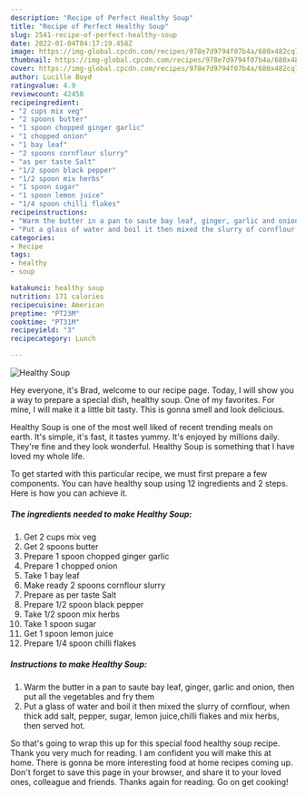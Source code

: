 ```yaml
---
description: "Recipe of Perfect Healthy Soup"
title: "Recipe of Perfect Healthy Soup"
slug: 2541-recipe-of-perfect-healthy-soup
date: 2022-01-04T04:17:19.458Z
image: https://img-global.cpcdn.com/recipes/978e7d9794f07b4a/680x482cq70/healthy-soup-recipe-main-photo.jpg
thumbnail: https://img-global.cpcdn.com/recipes/978e7d9794f07b4a/680x482cq70/healthy-soup-recipe-main-photo.jpg
cover: https://img-global.cpcdn.com/recipes/978e7d9794f07b4a/680x482cq70/healthy-soup-recipe-main-photo.jpg
author: Lucille Boyd
ratingvalue: 4.9
reviewcount: 42458
recipeingredient:
- "2 cups mix veg"
- "2 spoons butter"
- "1 spoon chopped ginger garlic"
- "1 chopped onion"
- "1 bay leaf"
- "2 spoons cornflour slurry"
- "as per taste Salt"
- "1/2 spoon black pepper"
- "1/2 spoon mix herbs"
- "1 spoon sugar"
- "1 spoon lemon juice"
- "1/4 spoon chilli flakes"
recipeinstructions:
- "Warm the butter in a pan to saute bay leaf, ginger, garlic and onion, then put all the vegetables and fry them"
- "Put a glass of water and boil it then mixed the slurry of cornflour, when thick add salt, pepper, sugar, lemon juice,chilli flakes and mix herbs, then served hot."
categories:
- Recipe
tags:
- healthy
- soup

katakunci: healthy soup 
nutrition: 171 calories
recipecuisine: American
preptime: "PT23M"
cooktime: "PT31M"
recipeyield: "3"
recipecategory: Lunch

---
```



![Healthy Soup](https://img-global.cpcdn.com/recipes/978e7d9794f07b4a/680x482cq70/healthy-soup-recipe-main-photo.jpg)

Hey everyone, it's Brad, welcome to our recipe page. Today, I will show you a way to prepare a special dish, healthy soup. One of my favorites. For mine, I will make it a little bit tasty. This is gonna smell and look delicious.



Healthy Soup is one of the most well liked of recent trending meals on earth. It's simple, it's fast, it tastes yummy. It's enjoyed by millions daily. They're fine and they look wonderful. Healthy Soup is something that I have loved my whole life.


To get started with this particular recipe, we must first prepare a few components. You can have healthy soup using 12 ingredients and 2 steps. Here is how you can achieve it.

<!--inarticleads1-->

##### The ingredients needed to make Healthy Soup:

1. Get 2 cups mix veg
1. Get 2 spoons butter
1. Prepare 1 spoon chopped ginger garlic
1. Prepare 1 chopped onion
1. Take 1 bay leaf
1. Make ready 2 spoons cornflour slurry
1. Prepare as per taste Salt
1. Prepare 1/2 spoon black pepper
1. Take 1/2 spoon mix herbs
1. Take 1 spoon sugar
1. Get 1 spoon lemon juice
1. Prepare 1/4 spoon chilli flakes




<!--inarticleads2-->

##### Instructions to make Healthy Soup:

1. Warm the butter in a pan to saute bay leaf, ginger, garlic and onion, then put all the vegetables and fry them
1. Put a glass of water and boil it then mixed the slurry of cornflour, when thick add salt, pepper, sugar, lemon juice,chilli flakes and mix herbs, then served hot.




So that's going to wrap this up for this special food healthy soup recipe. Thank you very much for reading. I am confident you will make this at home. There is gonna be more interesting food at home recipes coming up. Don't forget to save this page in your browser, and share it to your loved ones, colleague and friends. Thanks again for reading. Go on get cooking!
